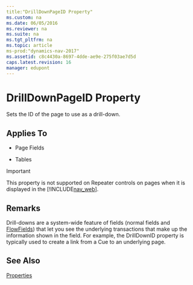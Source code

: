 ```yaml
---
title:"DrillDownPageID Property"
ms.custom: na
ms.date: 06/05/2016
ms.reviewer: na
ms.suite: na
ms.tgt_pltfrm: na
ms.topic: article
ms-prod:"dynamics-nav-2017"
ms.assetid: c8c4430a-8697-4dde-ae9e-275f03ae7d5d
caps.latest.revision: 16
manager: edupont
---
```

# DrillDownPageID Property
Sets the ID of the page to use as a drill\-down.  
  
## Applies To  
  
-   Page Fields  
  
-   Tables  
  
> [!IMPORTANT]  
>  This property is not supported on Repeater controls on pages when it is displayed in the [!INCLUDE[nav_web](includes/nav_web_md.md)].  
  
## Remarks  
 Drill\-downs are a system\-wide feature of fields \(normal fields and [FlowFields](FlowFields.md)\) that let you see the underlying transactions that make up the information shown in the field. For example, the DrillDownID property is typically used to create a link from a Cue to an underlying page.  
  
## See Also  
 [Properties](Properties.md)